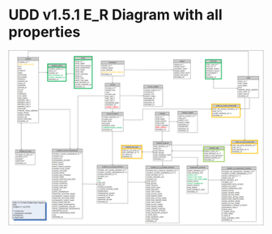 # UDD v1.5.1 E_R Diagram with all properties

![UDD entity relation diagram](media/UDDdiagramFull.png "UDD entity-relationship diagram with all properties")
